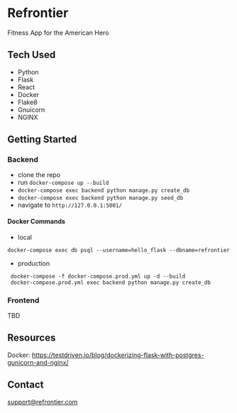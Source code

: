 # Refrontier #

Fitness App for the American Hero

##  Tech Used ##

- Python
- Flask
- React
- Docker
- Flake8
- Gnuicorn
- NGINX

## Getting Started ##

### Backend ###
- clone the repo
- run `docker-compose up --build`
- `docker-compose exec backend python manage.py create_db` 
- `docker-compose exec backend python manage.py seed_db` 
- navigate to `http://127.0.0.1:5001/`


#### Docker Commands

- local
```
docker-compose exec db psql --username=hello_flask --dbname=refrontier  
```

- production
```
 docker-compose -f docker-compose.prod.yml up -d --build
 docker-compose.prod.yml exec backend python manage.py create_db
```
### Frontend ###

TBD



## Resources
Docker:
https://testdriven.io/blog/dockerizing-flask-with-postgres-gunicorn-and-nginx/

## Contact ##
support@refrontier.com